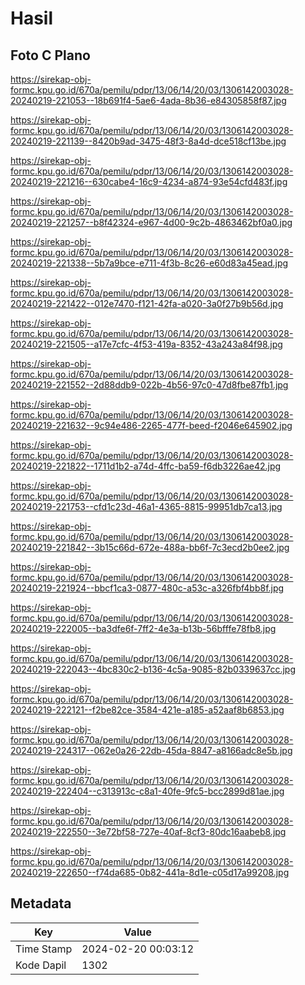 # Hasil

## Foto C Plano

https://sirekap-obj-formc.kpu.go.id/670a/pemilu/pdpr/13/06/14/20/03/1306142003028-20240219-221053--18b691f4-5ae6-4ada-8b36-e84305858f87.jpg

https://sirekap-obj-formc.kpu.go.id/670a/pemilu/pdpr/13/06/14/20/03/1306142003028-20240219-221139--8420b9ad-3475-48f3-8a4d-dce518cf13be.jpg

https://sirekap-obj-formc.kpu.go.id/670a/pemilu/pdpr/13/06/14/20/03/1306142003028-20240219-221216--630cabe4-16c9-4234-a874-93e54cfd483f.jpg

https://sirekap-obj-formc.kpu.go.id/670a/pemilu/pdpr/13/06/14/20/03/1306142003028-20240219-221257--b8f42324-e967-4d00-9c2b-4863462bf0a0.jpg

https://sirekap-obj-formc.kpu.go.id/670a/pemilu/pdpr/13/06/14/20/03/1306142003028-20240219-221338--5b7a9bce-e711-4f3b-8c26-e60d83a45ead.jpg

https://sirekap-obj-formc.kpu.go.id/670a/pemilu/pdpr/13/06/14/20/03/1306142003028-20240219-221422--012e7470-f121-42fa-a020-3a0f27b9b56d.jpg

https://sirekap-obj-formc.kpu.go.id/670a/pemilu/pdpr/13/06/14/20/03/1306142003028-20240219-221505--a17e7cfc-4f53-419a-8352-43a243a84f98.jpg

https://sirekap-obj-formc.kpu.go.id/670a/pemilu/pdpr/13/06/14/20/03/1306142003028-20240219-221552--2d88ddb9-022b-4b56-97c0-47d8fbe87fb1.jpg

https://sirekap-obj-formc.kpu.go.id/670a/pemilu/pdpr/13/06/14/20/03/1306142003028-20240219-221632--9c94e486-2265-477f-beed-f2046e645902.jpg

https://sirekap-obj-formc.kpu.go.id/670a/pemilu/pdpr/13/06/14/20/03/1306142003028-20240219-221822--1711d1b2-a74d-4ffc-ba59-f6db3226ae42.jpg

https://sirekap-obj-formc.kpu.go.id/670a/pemilu/pdpr/13/06/14/20/03/1306142003028-20240219-221753--cfd1c23d-46a1-4365-8815-99951db7ca13.jpg

https://sirekap-obj-formc.kpu.go.id/670a/pemilu/pdpr/13/06/14/20/03/1306142003028-20240219-221842--3b15c66d-672e-488a-bb6f-7c3ecd2b0ee2.jpg

https://sirekap-obj-formc.kpu.go.id/670a/pemilu/pdpr/13/06/14/20/03/1306142003028-20240219-221924--bbcf1ca3-0877-480c-a53c-a326fbf4bb8f.jpg

https://sirekap-obj-formc.kpu.go.id/670a/pemilu/pdpr/13/06/14/20/03/1306142003028-20240219-222005--ba3dfe6f-7ff2-4e3a-b13b-56bfffe78fb8.jpg

https://sirekap-obj-formc.kpu.go.id/670a/pemilu/pdpr/13/06/14/20/03/1306142003028-20240219-222043--4bc830c2-b136-4c5a-9085-82b0339637cc.jpg

https://sirekap-obj-formc.kpu.go.id/670a/pemilu/pdpr/13/06/14/20/03/1306142003028-20240219-222121--f2be82ce-3584-421e-a185-a52aaf8b6853.jpg

https://sirekap-obj-formc.kpu.go.id/670a/pemilu/pdpr/13/06/14/20/03/1306142003028-20240219-224317--062e0a26-22db-45da-8847-a8166adc8e5b.jpg

https://sirekap-obj-formc.kpu.go.id/670a/pemilu/pdpr/13/06/14/20/03/1306142003028-20240219-222404--c313913c-c8a1-40fe-9fc5-bcc2899d81ae.jpg

https://sirekap-obj-formc.kpu.go.id/670a/pemilu/pdpr/13/06/14/20/03/1306142003028-20240219-222550--3e72bf58-727e-40af-8cf3-80dc16aabeb8.jpg

https://sirekap-obj-formc.kpu.go.id/670a/pemilu/pdpr/13/06/14/20/03/1306142003028-20240219-222650--f74da685-0b82-441a-8d1e-c05d17a99208.jpg


## Metadata

| Key        | Value               |
| ---------- | ------------------- |
| Time Stamp | 2024-02-20 00:03:12 |
| Kode Dapil | 1302                |



